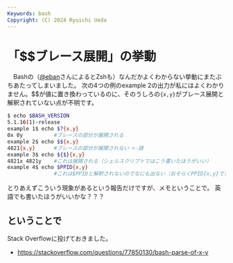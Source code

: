```yaml
---
Keywords: bash
Copyright: (C) 2024 Ryuichi Ueda
---
```


# 「$$ブレース展開」の挙動

　Bashの（[@eban](https://mi.shellgei.org/@eban)さんによるとZshも）なんだかよくわからない挙動にまたぶちあたってしまいました。
次の4つの例のexample 2の出力が私にはよくわかりません。$$が値に置き換わっているのに、そのうしろの`{x,y}`がブレース展開と解釈されていない点が不明です。

```bash
$ echo $BASH_VERSION
5.1.16(1)-release
example 1$ echo $?{x,y}
0x 0y          #ブレースの部分が展開される
example 2$ echo $${x,y}
4821{x,y}      #ブレースの部分が展開されない <-謎
example 3$ echo ${$}{x,y} 
4821x 4821y    #これは展開される（シェルスクリプトではこう書いたほうがいい）
example 4$ echo $PPID{x,y}
               #これは$PPIDと解釈されないのでなにも出ない（おそらくPPID{x,y}でひとかたまりの単語として解釈されている）
```

とりあえずこういう現象があるという報告だけですが、メモということで。
英語でも書いたほうがいいかな？？？

## ということで

Stack Overflowに投げておきました。

* https://stackoverflow.com/questions/77850130/bash-parse-of-x-y
